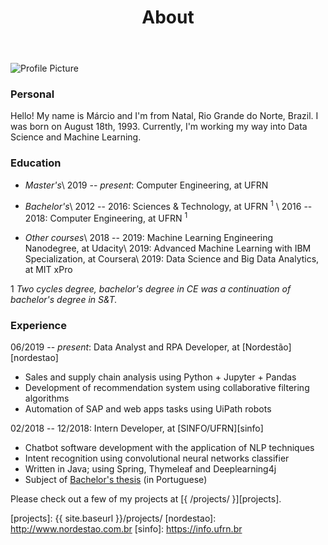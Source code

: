 ﻿---
layout: page
title: About
permalink: /about/
---

<img src="{{ site.baseurl }}/assets/foto_perfil.png" title="Profile Picture" class="profile">

### Personal

Hello! My name is Márcio and I'm from Natal, Rio Grande do Norte, Brazil. I was born on August 18th, 1993. Currently, I'm working my way into Data Science and Machine Learning.

### Education

+ *Master's*\\
2019 -- *present*: Computer Engineering, at UFRN

+ *Bachelor's*\\
2012 -- 2016: Sciences & Technology, at UFRN <sup>1</sup> \\
2016 -- 2018: Computer Engineering, at UFRN <sup>1</sup>

+ *Other courses*\\
2018 -- 2019: Machine Learning Engineering Nanodegree, at Udacity\\
2019: Advanced Machine Learning with IBM Specialization, at Coursera\\
2019: Data Science and Big Data Analytics, at MIT xPro

1 *Two cycles degree, bachelor's degree in CE was a continuation of bachelor's degree in S&T.*

### Experience

06/2019 -- *present*: Data Analyst and RPA Developer, at [Nordestão][nordestao]
- Sales and supply chain analysis using Python + Jupyter + Pandas
- Development of recommendation system using collaborative filtering algorithms
- Automation of SAP and web apps tasks using UiPath robots

02/2018 -- 12/2018: Intern Developer, at [SINFO/UFRN][sinfo]
- Chatbot software development with the application of NLP techniques
- Intent recognition using convolutional neural networks classifier
- Written in Java; using Spring, Thymeleaf and Deeplearning4j
- Subject of [Bachelor's thesis][thesis] (in Portuguese)

Please check out a few of my projects at [{ /projects/ }][projects].

[ufrn]: https://ufrn.br
[thesis]: https://monografias.ufrn.br/jspui/handle/123456789/8338?locale=en
[projects]: {{ site.baseurl }}/projects/
[nordestao]: http://www.nordestao.com.br
[sinfo]: https://info.ufrn.br